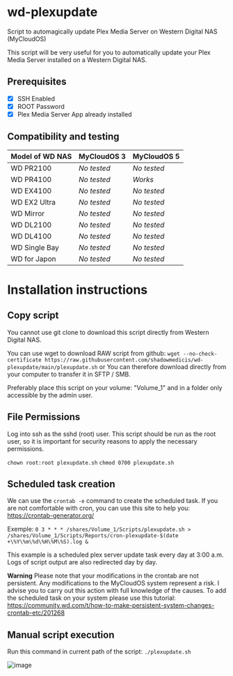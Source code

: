 # wd-plexupdate
Script to automagically update Plex Media Server on Western Digital NAS (MyCloudOS)

This script will be very useful for you to automatically update your Plex Media Server installed on a Western Digital NAS.

## Prerequisites
 - [X] SSH Enabled
 - [X] ROOT Password
 - [X] Plex Media Server App already installed

## Compatibility and testing
| Model of WD NAS | MyCloudOS 3 |MyCloudOS 5|
|--|--|--|
| WD PR2100 | *No tested* |*No tested*  |
| WD PR4100 | *No tested* |  *Works*  |
| WD EX4100 | *No tested* |*No tested*  |
| WD EX2 Ultra | *No tested* |*No tested*  |
| WD Mirror | *No tested* |*No tested*  |
| WD DL2100 | *No tested* |*No tested*  |
| WD DL4100 | *No tested* |*No tested*  |
| WD Single Bay | *No tested* |*No tested*  |
| WD for Japon | *No tested* |*No tested*  |

# Installation instructions

## Copy script
You cannot use git clone to download this script directly from Western Digital NAS.

You can use wget to download RAW script from github:
`wget --no-check-certificate https://raw.githubusercontent.com/shadowmedicis/wd-plexupdate/main/plexupdate.sh`
or
You can therefore download directly from your computer to transfer it in SFTP / SMB.

Preferably place this script on your volume: "Volume_1" and in a folder only accessible by the admin user.

## File Permissions
Log into ssh as the sshd (root) user.
This script should be run as the root user, so it is important for security reasons to apply the necessary permissions.

`chown root:root plexupdate.sh`
`chmod 0700 plexupdate.sh`

## Scheduled task creation

We can use the `crontab -e` command to create the scheduled task.
If you are not comfortable with cron, you can use this site to help you: https://crontab-generator.org/

Exemple:
`0 3 * * * /shares/Volume_1/Scripts/plexupdate.sh > /shares/Volume_1/Scripts/Reports/cron-plexupdate-$(date +\%Y\%m\%d\%H\%M\%S).log &`

This example is a scheduled plex server update task every day at 3:00 a.m.
Logs of script output are also redirected day by day.

**Warning** Please note that your modifications in the crontab are not persistent.
Any modifications to the MyCloudOS system represent a risk. I advise you to carry out this action with full knowledge of the causes. To add the scheduled task on your system please use this tutorial: https://community.wd.com/t/how-to-make-persistent-system-changes-crontab-etc/201268

 ## Manual script execution
 
 Run this command in current path of the script:
`./plexupdate.sh`
 
![image](https://user-images.githubusercontent.com/80291786/119676468-28ff4580-be3e-11eb-9c75-b33b28e31a2b.png)



